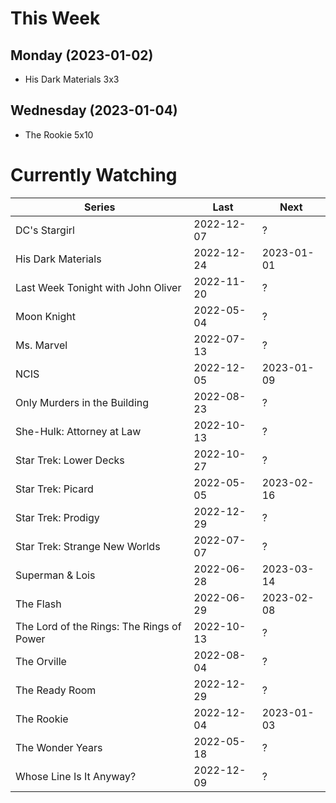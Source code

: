 # This Week

## Monday (2023-01-02)
- His Dark Materials 3x3

## Wednesday (2023-01-04)
- The Rookie 5x10

# Currently Watching

| Series | Last | Next |
| --- | --- | --- |
| DC's Stargirl | 2022-12-07 | ? |
| His Dark Materials | 2022-12-24 | 2023-01-01 |
| Last Week Tonight with John Oliver | 2022-11-20 | ? |
| Moon Knight | 2022-05-04 | ? |
| Ms. Marvel | 2022-07-13 | ? |
| NCIS | 2022-12-05 | 2023-01-09 |
| Only Murders in the Building | 2022-08-23 | ? |
| She-Hulk: Attorney at Law | 2022-10-13 | ? |
| Star Trek: Lower Decks | 2022-10-27 | ? |
| Star Trek: Picard | 2022-05-05 | 2023-02-16 |
| Star Trek: Prodigy | 2022-12-29 | ? |
| Star Trek: Strange New Worlds | 2022-07-07 | ? |
| Superman & Lois | 2022-06-28 | 2023-03-14 |
| The Flash | 2022-06-29 | 2023-02-08 |
| The Lord of the Rings: The Rings of Power | 2022-10-13 | ? |
| The Orville | 2022-08-04 | ? |
| The Ready Room | 2022-12-29 | ? |
| The Rookie | 2022-12-04 | 2023-01-03 |
| The Wonder Years | 2022-05-18 | ? |
| Whose Line Is It Anyway? | 2022-12-09 | ? |

